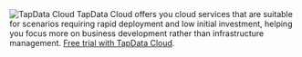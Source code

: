 <span class="tooltip">
  <img src="https://img.shields.io/badge/Applicable%20to%EF%BC%9A-TapData%20Cloud-3b47e5" style={{transform:'scale(1.1)'}} alt="TapData Cloud"/>
  <span class="tooltip-content">TapData Cloud offers you cloud services that are suitable for scenarios requiring rapid deployment and low initial investment, helping you focus more on business development rather than infrastructure management. <a href="https://cloud.tapdata.net/console/v3/">Free trial with TapData Cloud</a>.</span>
</span>